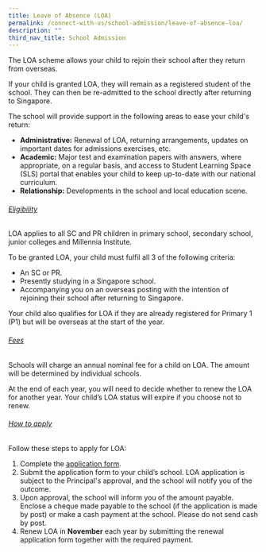 ```yaml
---
title: Leave of Absence (LOA)
permalink: /connect-with-us/school-admission/leave-of-absence-loa/
description: ""
third_nav_title: School Admission
---
```

The LOA scheme allows your child to rejoin their school after they return from overseas.

If your child is granted LOA, they will remain as a registered student of the school. They can then be re-admitted to the school directly after returning to Singapore.

The school will provide support in the following areas to ease your child's  return:

*   **Administrative:** Renewal of LOA, returning arrangements, updates on important dates for admissions exercises, etc.
*   **Academic:** Major test and examination papers with answers, where appropriate, on a regular basis, and access to Student Learning Space (SLS) portal that enables your child to keep up-to-date with our national curriculum.
*   **Relationship:** Developments in the school and local education scene.  
      
<h6><u>Eligibility</u></h6>
LOA applies to all SC and PR children in primary school, secondary school, junior colleges and Millennia Institute.

To be granted LOA, your child must fulfil all 3 of the following criteria:

*   An SC or PR.
*   Presently studying in a Singapore school.
*   Accompanying you on an overseas posting with the intention of rejoining their school after returning to Singapore. 

Your child also qualifies for LOA if they are already registered for Primary 1 (P1) but will be overseas at the start of the year.  

<h6><u>Fees</u></h6>
Schools will charge an annual nominal fee for a child on LOA. The amount will be determined by individual schools.

At the end of each year, you will need to decide whether to renew the LOA for another year. Your child’s LOA status will expire if you choose not to renew.

<h6><u>How to apply</u></h6>
Follow these steps to apply for LOA:

1.  Complete the [application form](https://go.gov.sg/ftppsleaveofabsence).
2.  Submit the application form to your child’s school. LOA application is subject to the Principal's approval, and the school will notify you of the outcome.
3.  Upon approval, the school will inform you of the amount payable. Enclose a cheque made payable to the school (if the application is made by post) or make a cash payment at the school. Please do not send cash by post. 
4.  Renew LOA in **November** each year by submitting the renewal application form together with the required payment.